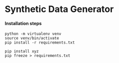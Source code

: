 # Synthetic Data Generator

#### Installation steps

```
python -m virtualenv venv
source venv/bin/activate
pip install -r requirements.txt
```

```
pip install xyz
pip freeze > requirements.txt
```